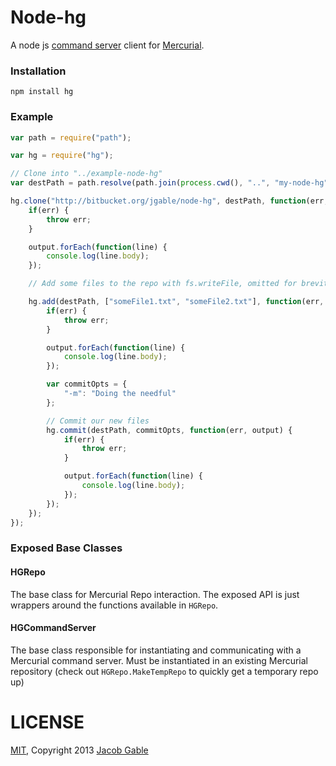 Node-hg
=======

A node js [command server](http://mercurial.selenic.com/wiki/CommandServer) client for [Mercurial](http://mercurial.selenic.com).

### Installation

    npm install hg

### Example

```javascript
var path = require("path");

var hg = require("hg");

// Clone into "../example-node-hg"
var destPath = path.resolve(path.join(process.cwd(), "..", "my-node-hg"));

hg.clone("http://bitbucket.org/jgable/node-hg", destPath, function(err, output) {
	if(err) {
		throw err;
	}

	output.forEach(function(line) {
		console.log(line.body);
	});

	// Add some files to the repo with fs.writeFile, omitted for brevity

	hg.add(destPath, ["someFile1.txt", "someFile2.txt"], function(err, output) {
		if(err) {
			throw err;
		}

		output.forEach(function(line) {
			console.log(line.body);
		});

		var commitOpts = {
			"-m": "Doing the needful"
		};

		// Commit our new files
		hg.commit(destPath, commitOpts, function(err, output) {
			if(err) {
				throw err;
			}

			output.forEach(function(line) {
				console.log(line.body);
			});
		});
	});
});
```

### Exposed Base Classes

#### HGRepo

The base class for Mercurial Repo interaction.  The exposed API is just wrappers around the functions available in `HGRepo`.

#### HGCommandServer

The base class responsible for instantiating and communicating with a Mercurial command server.  Must be instantiated in an existing Mercurial repository (check out `HGRepo.MakeTempRepo` to quickly get a temporary repo up)

LICENSE
=======

[MIT](http://opensource.org/licenses/MIT), Copyright 2013 [Jacob Gable](http://jacobgable.com)